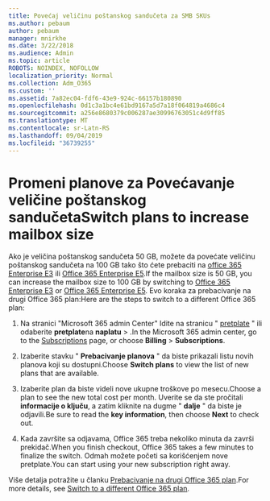 ```yaml
---
title: Povećaj veličinu poštanskog sandučeta za SMB SKUs
ms.author: pebaum
author: pebaum
manager: mnirkhe
ms.date: 3/22/2018
ms.audience: Admin
ms.topic: article
ROBOTS: NOINDEX, NOFOLLOW
localization_priority: Normal
ms.collection: Adm_O365
ms.custom: ''
ms.assetid: 7a82ec04-fdf6-43e9-924c-66157b180890
ms.openlocfilehash: 0d1c3a1bc4e61bd9167a5d7a18f064819a4686c4
ms.sourcegitcommit: a256e8680379c006287ae30996763051c4d9ff85
ms.translationtype: MT
ms.contentlocale: sr-Latn-RS
ms.lasthandoff: 09/04/2019
ms.locfileid: "36739255"
---
```

# <a name="switch-plans-to-increase-mailbox-size"></a><span data-ttu-id="7f7da-102">Promeni planove za Povećavanje veličine poštanskog sandučeta</span><span class="sxs-lookup"><span data-stu-id="7f7da-102">Switch plans to increase mailbox size</span></span>

<span data-ttu-id="7f7da-103">Ako je veličina poštanskog sandučeta 50 GB, možete da povećate veličinu poštanskog sandučeta na 100 GB tako što ćete prebaciti na [office 365 Enterprise E3](https://products.office.com/business/office-365-enterprise-e3-business-software) ili [Office 365 Enterprise E5](https://products.office.com/business/office-365-enterprise-e5-business-software).</span><span class="sxs-lookup"><span data-stu-id="7f7da-103">If the mailbox size is 50 GB, you can increase the mailbox size to 100 GB by switching to [Office 365 Enterprise E3](https://products.office.com/business/office-365-enterprise-e3-business-software) or [Office 365 Enterprise E5](https://products.office.com/business/office-365-enterprise-e5-business-software).</span></span> <span data-ttu-id="7f7da-104">Evo koraka za prebacivanje na drugi Office 365 plan:</span><span class="sxs-lookup"><span data-stu-id="7f7da-104">Here are the steps to switch to a different Office 365 plan:</span></span>
  
1. <span data-ttu-id="7f7da-105">Na stranici "Microsoft 365 admin Center" Idite na stranicu " [pretplate](https://go.microsoft.com/fwlink/p/?linkid=842054) " ili odaberite **pretplate**na **naplatu** \> .</span><span class="sxs-lookup"><span data-stu-id="7f7da-105">In the Microsoft 365 admin center, go to the [Subscriptions](https://go.microsoft.com/fwlink/p/?linkid=842054) page, or choose **Billing** \> **Subscriptions**.</span></span>
    
2. <span data-ttu-id="7f7da-106">Izaberite stavku " **Prebacivanje planova** " da biste prikazali listu novih planova koji su dostupni.</span><span class="sxs-lookup"><span data-stu-id="7f7da-106">Choose **Switch plans** to view the list of new plans that are available.</span></span> 
    
3. <span data-ttu-id="7f7da-107">Izaberite plan da biste videli nove ukupne troškove po mesecu.</span><span class="sxs-lookup"><span data-stu-id="7f7da-107">Choose a plan to see the new total cost per month.</span></span> <span data-ttu-id="7f7da-108">Uverite se da ste pročitali **informacije o ključu**, a zatim kliknite na dugme " **dalje** " da biste je odjavili.</span><span class="sxs-lookup"><span data-stu-id="7f7da-108">Be sure to read the **key information**, then choose **Next** to check out.</span></span> 
    
4. <span data-ttu-id="7f7da-109">Kada završite sa odjavama, Office 365 treba nekoliko minuta da završi prekidač.</span><span class="sxs-lookup"><span data-stu-id="7f7da-109">When you finish checkout, Office 365 takes a few minutes to finalize the switch.</span></span> <span data-ttu-id="7f7da-110">Odmah možete početi sa korišćenjem nove pretplate.</span><span class="sxs-lookup"><span data-stu-id="7f7da-110">You can start using your new subscription right away.</span></span>
    
<span data-ttu-id="7f7da-111">Više detalja potražite u članku [Prebacivanje na drugi Office 365 plan](https://docs.microsoft.com/office365/admin/subscriptions-and-billing/switch-to-a-different-plan).</span><span class="sxs-lookup"><span data-stu-id="7f7da-111">For more details, see [Switch to a different Office 365 plan](https://docs.microsoft.com/office365/admin/subscriptions-and-billing/switch-to-a-different-plan).</span></span>
  

